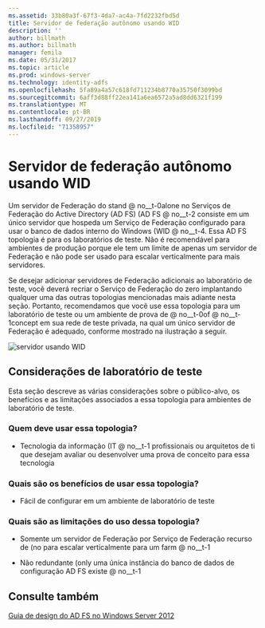 ```yaml
---
ms.assetid: 33b80a3f-67f3-4da7-ac4a-7fd2232fbd5d
title: Servidor de federação autônomo usando WID
description: ''
author: billmath
ms.author: billmath
manager: femila
ms.date: 05/31/2017
ms.topic: article
ms.prod: windows-server
ms.technology: identity-adfs
ms.openlocfilehash: 5fa89a4a57c618fd711234b8770a35750f3099bd
ms.sourcegitcommit: 6aff3d88ff22ea141a6ea6572a5ad8dd6321f199
ms.translationtype: MT
ms.contentlocale: pt-BR
ms.lasthandoff: 09/27/2019
ms.locfileid: "71358957"
---
```

# <a name="stand-alone-federation-server-using-wid"></a>Servidor de federação autônomo usando WID

Um servidor de Federação do stand @ no__t-0alone no Serviços de Federação do Active Directory (AD FS) \(AD FS @ no__t-2 consiste em um único servidor que hospeda um Serviço de Federação configurado para usar o banco de dados interno do Windows \(WID @ no__t-4. Essa AD FS topologia é para os laboratórios de teste. Não é recomendável para ambientes de produção porque ele tem um limite de apenas um servidor de Federação e não pode ser usado para escalar verticalmente para mais servidores.  
  
Se desejar adicionar servidores de Federação adicionais ao laboratório de teste, você deverá recriar o Serviço de Federação do zero implantando qualquer uma das outras topologias mencionadas mais adiante nesta seção. Portanto, recomendamos que você use essa topologia para um laboratório de teste ou um ambiente de prova de @ no__t-0of @ no__t-1concept em sua rede de teste privada, na qual um único servidor de Federação é adequado, conforme mostrado na ilustração a seguir.  
  
![servidor usando WID](media/FedServerWID.gif)  
  
## <a name="test-lab-considerations"></a>Considerações de laboratório de teste  
Esta seção descreve as várias considerações sobre o público-alvo, os benefícios e as limitações associados a essa topologia para ambientes de laboratório de teste.  
  
### <a name="who-should-use-this-topology"></a>Quem deve usar essa topologia?  
  
-   Tecnologia da informação \(IT @ no__t-1 profissionais ou arquitetos de ti que desejam avaliar ou desenvolver uma prova de conceito para essa tecnologia  
  
### <a name="what-are-the-benefits-of-using-this-topology"></a>Quais são os benefícios de usar essa topologia?  
  
-   Fácil de configurar em um ambiente de laboratório de teste  
  
### <a name="what-are-the-limitations-of-using-this-topology"></a>Quais são as limitações do uso dessa topologia?  
  
-   Somente um servidor de Federação por Serviço de Federação recurso de \(no para escalar verticalmente para um farm @ no__t-1  
  
-   Não redundante \(only uma única instância do banco de dados de configuração AD FS existe @ no__t-1  
  

## <a name="see-also"></a>Consulte também
[Guia de design do AD FS no Windows Server 2012](AD-FS-Design-Guide-in-Windows-Server-2012.md)
